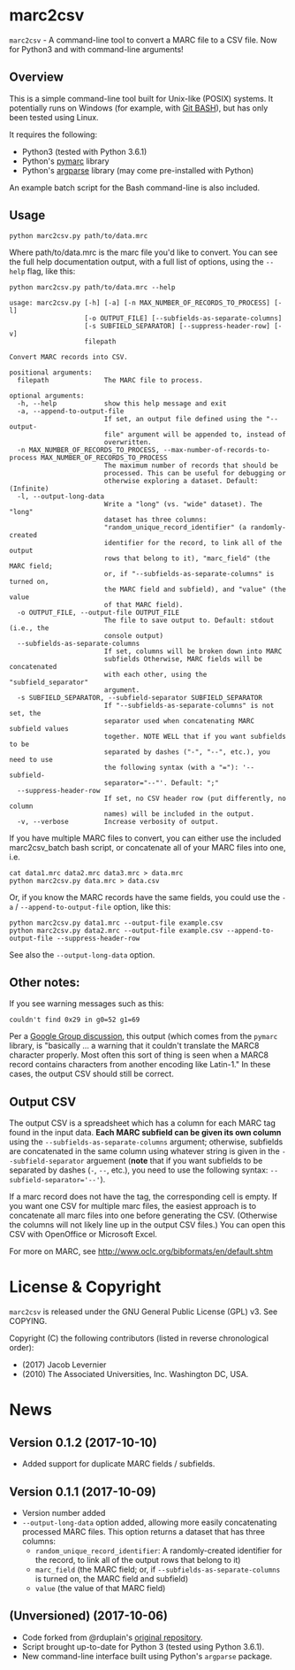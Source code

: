 # marc2csv

`marc2csv` - A command-line tool to convert a MARC file to a CSV file. Now for Python3 and with command-line arguments! 

## Overview

This is a simple command-line tool built for Unix-like (POSIX) systems.
It potentially runs on Windows (for example, with [Git BASH](https://git-for-windows.github.io/)), but has only been tested using Linux.

It requires the following: 

- Python3 (tested with Python 3.6.1)
- Python's [pymarc](http://pypi.python.org/pypi/pymarc) library
- Python's [argparse](https://pypi.python.org/pypi/argparse) library (may come pre-installed with Python)

An example batch script for the Bash command-line is also included.

## Usage

    python marc2csv.py path/to/data.mrc

Where path/to/data.mrc is the marc file you'd like to convert.
You can see the full help documentation output, with a full list of options, using the `--help` flag, like this:

    python marc2csv.py path/to/data.mrc --help

```
usage: marc2csv.py [-h] [-a] [-n MAX_NUMBER_OF_RECORDS_TO_PROCESS] [-l]
                   [-o OUTPUT_FILE] [--subfields-as-separate-columns]
                   [-s SUBFIELD_SEPARATOR] [--suppress-header-row] [-v]
                   filepath

Convert MARC records into CSV.

positional arguments:
  filepath              The MARC file to process.

optional arguments:
  -h, --help            show this help message and exit
  -a, --append-to-output-file
                        If set, an output file defined using the "--output-
                        file" argument will be appended to, instead of
                        overwritten.
  -n MAX_NUMBER_OF_RECORDS_TO_PROCESS, --max-number-of-records-to-process MAX_NUMBER_OF_RECORDS_TO_PROCESS
                        The maximum number of records that should be
                        processed. This can be useful for debugging or
                        otherwise exploring a dataset. Default: (Infinite)
  -l, --output-long-data
                        Write a "long" (vs. "wide" dataset). The "long"
                        dataset has three columns:
                        "random_unique_record_identifier" (a randomly-created
                        identifier for the record, to link all of the output
                        rows that belong to it), "marc_field" (the MARC field;
                        or, if "--subfields-as-separate-columns" is turned on,
                        the MARC field and subfield), and "value" (the value
                        of that MARC field).
  -o OUTPUT_FILE, --output-file OUTPUT_FILE
                        The file to save output to. Default: stdout (i.e., the
                        console output)
  --subfields-as-separate-columns
                        If set, columns will be broken down into MARC
                        subfields Otherwise, MARC fields will be concatenated
                        with each other, using the "subfield_separator"
                        argument.
  -s SUBFIELD_SEPARATOR, --subfield-separator SUBFIELD_SEPARATOR
                        If "--subfields-as-separate-columns" is not set, the
                        separator used when concatenating MARC subfield values
                        together. NOTE WELL that if you want subfields to be
                        separated by dashes ("-", "--", etc.), you need to use
                        the following syntax (with a "="): '--subfield-
                        separator="--"'. Default: ";"
  --suppress-header-row
                        If set, no CSV header row (put differently, no column
                        names) will be included in the output.
  -v, --verbose         Increase verbosity of output.
```

If you have multiple MARC files to convert, you can either use the included
marc2csv_batch bash script, or concatenate all of your MARC files into one,
i.e.

    cat data1.mrc data2.mrc data3.mrc > data.mrc
    python marc2csv.py data.mrc > data.csv

Or, if you know the MARC records have the same fields, you could use the `-a` / `--append-to-output-file` option, like this:

    python marc2csv.py data1.mrc --output-file example.csv
    python marc2csv.py data2.mrc --output-file example.csv --append-to-output-file --suppress-header-row

See also the `--output-long-data` option.

## Other notes:

If you see warning messages such as this:

    couldn't find 0x29 in g0=52 g1=69

Per a [Google Group discussion](https://groups.google.com/forum/#!topic/pymarc/Gued5iyupC0), this output (which comes from the `pymarc` library, is "basically ... a warning that it couldn't translate the MARC8 character properly. Most often this sort of thing is seen when a MARC8 record contains characters from another encoding like Latin-1." In these cases, the output CSV should still be correct.

## Output CSV

The output CSV is a spreadsheet which has a column for each MARC tag found in
the input data. **Each MARC subfield can be given its own column** using the `--subfields-as-separate-columns` argument; otherwise, subfields are concatenated in the same column using whatever string is given in the `--subfield-separator` arguement (**note** that if you want subfields to be separated by dashes (`-`, `--`, etc.), you need to use the following syntax: `--subfield-separator='--'`).

If a marc record does not have the tag, the corresponding cell
is empty. If you want one CSV for multiple marc files, the easiest approach is
to concatenate all marc files into one before generating the CSV. (Otherwise
the columns will not likely line up in the output CSV files.)  You can open
this CSV with OpenOffice or Microsoft Excel.

For more on MARC, see http://www.oclc.org/bibformats/en/default.shtm

# License & Copyright

`marc2csv` is released under the GNU General Public License (GPL) v3. See COPYING.

Copyright (C) the following contributors (listed in reverse chronological order):

- (2017) Jacob Levernier
- (2010) The Associated Universities, Inc. Washington DC, USA.

# News

## Version 0.1.2 (2017-10-10)

- Added support for duplicate MARC fields / subfields.

## Version 0.1.1 (2017-10-09)

- Version number added
- `--output-long-data` option added, allowing more easily concatenating processed MARC files. This option returns a dataset that has three columns: 
    - `random_unique_record_identifier`: A randomly-created identifier for the record, to link all of the output rows that belong to it)
    - `marc_field` (the MARC field; or, if `--subfields-as-separate-columns` is turned on, the MARC field and subfield)
    - `value` (the value of that MARC field)

## (Unversioned) (2017-10-06)

- Code forked from @rduplain's [original repository](https://github.com/rduplain/marc2csv).
- Script brought up-to-date for Python 3 (tested using Python 3.6.1).
- New command-line interface built using Python's `argparse` package.